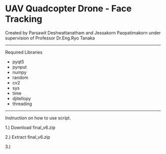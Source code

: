 # UAV Quadcopter Drone - Face Tracking
Created by Parsawit Deshwattanatham and Jessakorn Paopatimakorn under supervision of Professor Dr.Eng.Ryo Tanaka
________________________________________________________________________
Required Libraries
- pyqt5
- pynput
- numpy
- random
- cv2
- sys
- time
- djitellopy
- threading
________________________________________________________________________
Instruction on how to use script.

1.) Download final_v6.zip

2.) Extract final_v6.zip

3.) 

